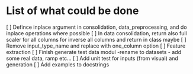 # List of what could be done

[ ] Defince inplace argument in consolidation, data_preprocessing, and do inplace operations where possible
[ ] In data consolidation, return also full scaler for all columns for inverse all columns and return in class maybe
[ ] Remove input_type_name and replace with one_column option
[ ] Feature extraction
[ ] Finish generate test data modul -rename to datasets - add some real data, ramp etc...
[ ] Add unit test for inputs (from visual) and generation
[ ] Add examples to docstrings
